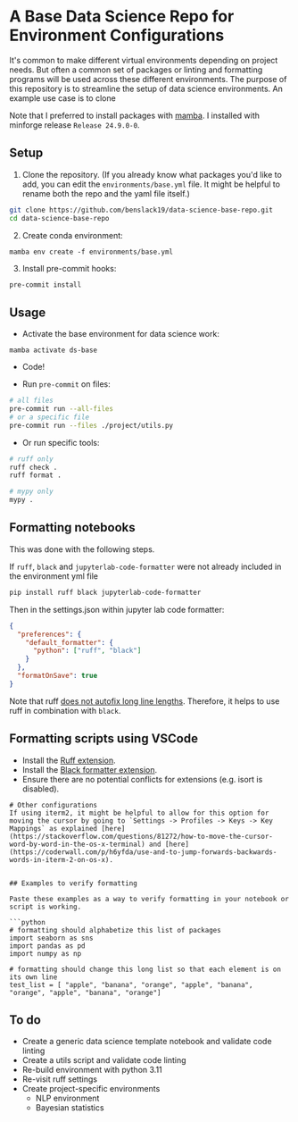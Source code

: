 # A Base Data Science Repo for Environment Configurations

It's common to make different virtual environments depending on project needs. But often a common set of packages or linting and formatting programs will be used across these different environments. The purpose of this repository is to streamline the setup of data science environments. An example use case is to clone 

Note that I preferred to install packages with [mamba](https://mamba.readthedocs.io/en/latest/index.html). I installed with minforge release `Release 24.9.0-0`.

## Setup

1. Clone the repository. (If you already know what packages you'd like to add, you can edit the `environments/base.yml` file. It might be helpful to rename both the repo and the yaml file itself.)

```sh
git clone https://github.com/benslack19/data-science-base-repo.git
cd data-science-base-repo
```

2. Create conda environment:

`mamba env create -f environments/base.yml`

3. Install pre-commit hooks:

```sh
pre-commit install
```


## Usage

- Activate the base environment for data science work:

`mamba activate ds-base`

- Code!

- Run `pre-commit` on files:
```sh
# all files
pre-commit run --all-files
# or a specific file
pre-commit run --files ./project/utils.py
```

- Or run specific tools:
```sh
# ruff only
ruff check .
ruff format . 

# mypy only
mypy .
```



## Formatting notebooks

This was done with the following steps.

If `ruff`, `black` and `jupyterlab-code-formatter` were not already included in the environment yml file
```sh
pip install ruff black jupyterlab-code-formatter
```

Then in the settings.json within jupyter lab code formatter:

```json
{
  "preferences": {
    "default_formatter": {
      "python": ["ruff", "black"]
    }
  },
  "formatOnSave": true
}
```

Note that ruff [does not autofix long line lengths](https://stackoverflow.com/questions/76771858/ruff-does-not-autofix-line-too-long-violation). Therefore, it helps to use ruff in combination with `black`.

## Formatting scripts using VSCode
- Install the [Ruff extension](https://marketplace.visualstudio.com/items?itemName=charliermarsh.ruff).
- Install the [Black formatter extension](https://marketplace.visualstudio.com/items?itemName=ms-python.black-formatter).
- Ensure there are no potential conflicts for extensions (e.g. isort is disabled).

```
# Other configurations
If using iterm2, it might be helpful to allow for this option for moving the cursor by going to `Settings -> Profiles -> Keys -> Key Mappings` as explained [here](https://stackoverflow.com/questions/81272/how-to-move-the-cursor-word-by-word-in-the-os-x-terminal) and [here](https://coderwall.com/p/h6yfda/use-and-to-jump-forwards-backwards-words-in-iterm-2-on-os-x).


## Examples to verify formatting

Paste these examples as a way to verify formatting in your notebook or script is working.

```python
# formatting should alphabetize this list of packages
import seaborn as sns
import pandas as pd
import numpy as np

# formatting should change this long list so that each element is on its own line
test_list = [ "apple", "banana", "orange", "apple", "banana", "orange", "apple", "banana", "orange"]
```



## To do
- Create a generic data science template notebook and validate code linting
- Create a utils script and validate code linting
- Re-build environment with python 3.11
- Re-visit ruff settings
- Create project-specific environments
    - NLP environment
    - Bayesian statistics